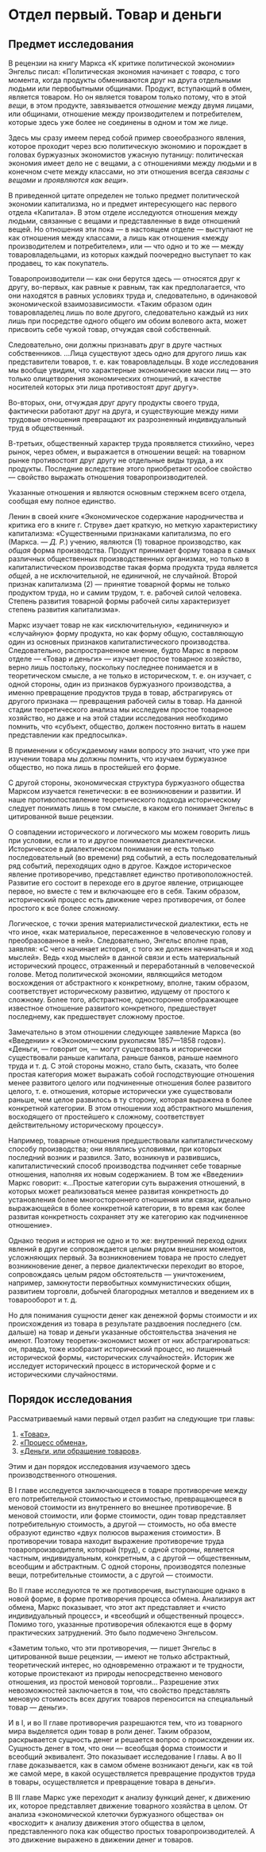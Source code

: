 # Отдел первый. Товар и деньги

## Предмет исследования

В рецензии на книгу Маркса «К критике политической экономии» Энгельс писал: «Политическая экономия начинает с _товара_, с того момента, когда продукты обмениваются друг на друга отдельными людьми или первобытными общинами. Продукт, вступающий в обмен, является товаром. Но он является товаром только потому, что в этой _вещи_, в этом продукте, завязывается _отношение_ между двумя лицами, или общинами, отношение между производителем и потребителем, которые здесь уже более не соединены в одном и том же лице.

Здесь мы сразу имеем перед собой пример своеобразного явления, которое проходит через всю политическую экономию и порождает в головах буржуазных экономистов ужасную путаницу: политическая экономия имеет дело не с вещами, а с отношениями между людьми и в конечном счете между классами, но эти отношения всегда _связаны с вещами_ и _проявляются как вещи_».

В приведенной цитате определен не только предмет политической экономии капитализма, но и предмет интересующего нас первого отдела «Капитала». В этом отделе исследуются отношения между людьми, связанные с вещами и представленные в виде отношений вещей. Но отношения эти пока — в настоящем отделе — выступают не как отношения между классами, а лишь как отношения «между производителем и потребителем», или — что одно и то же — между товаровладельцами, из которых каждый поочередно выступает то как продавец, то как покупатель.

Товаропроизводители — как они берутся здесь — относятся друг к другу, во-первых, как равные к равным, так как предполагается, что они находятся в равных условиях труда и, следовательно, в одинаковой экономической взаимозависимости. «Таким образом один товаровладелец лишь по воле другого, следовательно каждый из них лишь при посредстве одного общего им обоим волевого акта, может присвоить себе чужой товар, отчуждая свой собственный.

Следовательно, они должны признавать друг в друге частных собственников. ...Лица существуют здесь одно для другого лишь как представители товаров, т. е. как товаровладельцы. В ходе исследования мы вообще увидим, что характерные экономические маски лиц — это только олицетворения экономических отношений, в качестве носителей которых эти лица противостоят друг другу».

Во-вторых, они, отчуждая друг другу продукты своего труда, фактически работают друг на друга, и существующие между ними трудовые отношения превращают их разрозненный индивидуальный труд в общественный.

В-третьих, общественный характер труда проявляется стихийно, через рынок, через обмен, и выражается в отношении вещей: на товарном рынке противостоят друг другу не отдельные виды труда, а их продукты. Последние вследствие этого приобретают особое свойство — свойство выражать отношения товаропроизводителей.

Указанные отношения и являются основным стержнем всего отдела, сообщая ему полное единство.

Ленин в своей книге «Экономическое содержание народничества и критика его в книге г. Струве» дает краткую, но меткую характеристику капитализма: «Существенными признаками капитализма, по его (Маркса. — _Д. Р._) учению, являются (1) товарное производство, как _общая_ форма производства. Продукт принимает форму товара в самых различных общественных производственных организмах, но только в капиталистическом производстве такая форма продукта труда является _общей_, а не исключительной, не единичной, не случайной. Второй признак капитализма (2) — принятие товарной формы не только продуктом труда, но и самим трудом, т. е. рабочей силой человека. Степень развития товарной формы рабочей силы характеризует степень развития капитализма».

Маркс изучает товар не как «исключительную», «единичную» и «случайную» форму продукта, но как форму общую, составляющую один из основных признаков капиталистического производства. Следовательно, распространенное мнение, будто Маркс в первом отделе — «Товар и деньги» — изучает простое товарное хозяйство, верно лишь постольку, поскольку последнее понимается и в теоретическом смысле, а не только в историческом, т. е. он изучает, с одной стороны, один из признаков буржуазного производства, а именно превращение продуктов труда в товар, абстрагируясь от другого признака — превращения рабочей силы в товар. На данной стадии теоретического анализа мы исследуем простое товарное хозяйство, но даже и на этой стадии исследования необходимо помнить, что «субъект, общество, должен постоянно витать в нашем представлении как предпосылка».

В применении к обсуждаемому нами вопросу это значит, что уже при изучении товара мы должны помнить, что изучаем буржуазное общество, но пока лишь в простейшей его форме.

С другой стороны, экономическая структура буржуазного общества Марксом изучается генетически: в ее возникновении и развитии. И наше противопоставление теоретического подхода историческому следует понимать лишь в том смысле, в каком его понимает Энгельс в цитированной выше рецензии.

О совпадении исторического и логического мы можем говорить лишь при условии, если и то и другое понимается диалектически. Историческое в диалектическом понимании не есть только последовательный (во времени) ряд событий, а есть последовательный ряд событий, переходящих одно в другое. Каждое историческое явление противоречиво, представляет единство противоположностей. Развитие его состоит в переходе его в другое явление, отрицающее первое, но вместе с тем и включающее его в себя. Таким образом, исторический процесс есть движение через противоречия, от более простого к все более сложному.

Логическое, с точки зрения материалистической диалектики, есть не что иное, «как материальное, пересаженное в человеческую голову и преобразованное в ней». Следовательно, Энгельс вполне прав, заявляя: «С чего начинает история, с того же должен начинаться и ход мыслей». Ведь «ход мыслей» в данной связи и есть материальный исторический процесс, отраженный и переработанный в человеческой голове. Метод политической экономии, являющийся методом восхождения от абстрактного к конкретному, вполне, таким образом, соответствует историческому развитию, идущему от простого к сложному. Более того, абстрактное, односторонне отображающее известное отношение развитого конкретного, предшествует последнему, как предшествует сложному простое.

Замечательно в этом отношении следующее заявление Маркса (во «Введении» к «Экономическим рукописям 1857—1858 годов»). «Деньги, — говорит он, — могут существовать и исторически существовали раньше капитала, раньше банков, раньше наемного труда и т. д. С этой стороны можно, стало быть, сказать, что более простая категория может выражать собой господствующие отношения менее развитого целого или подчиненные отношения более развитого целого, т. е. отношения, которые исторически уже существовали раньше, чем целое развилось в ту сторону, которая выражена в более конкретной категории. В этом отношении ход абстрактного мышления, восходящего от простейшего к сложному, соответствует действительному историческому процессу».

Например, товарные отношения предшествовали капиталистическому способу производства; они являлись условиями, при которых последний возник и развился. Зато, возникнув и развившись, капиталистический способ производства подчиняет себе товарные отношения, наполняя их новым содержанием. В том же «Введении» Маркс говорит: «...Простые категории суть выражения отношений, в которых может реализоваться менее развитая конкретность до установления более многостороннего отношения или связи, идеально выражающейся в более конкретной категории, в то время как более развитая конкретность сохраняет эту же категорию как подчиненное отношение».

Однако теория и история не одно и то же: внутренний переход одних явлений в другие сопровождается целым рядом внешних моментов, усложняющих первый. За возникновением товара не просто следует возникновение денег, а первое диалектически переходит во второе, сопровождаясь целым рядом обстоятельств — уничтожением, например, замкнутости первобытных коммунистических общин, развитием торговли, добычей благородных металлов и введением их в товарооборот и т. д.

Но для понимания сущности денег как денежной формы стоимости и их происхождения из товара в результате раздвоения последнего (см. дальше) на товар и деньги указанные обстоятельства значения не имеют. Поэтому теоретик-экономист может от них абстрагироваться: он, правда, тоже изобразит исторический процесс, но лишенный исторической формы, «исторических случайностей». Историк же исследует исторический процесс в исторической форме и с историческими случайностями.

## Порядок исследования

Рассматриваемый нами первый отдел разбит на следующие три главы:

1. [«Товар»](/volume1/part1/chapter1/),
2. [«Процесс обмена»](/volume1/part1/chapter2/),
3. [«Деньги, или обращение товаров»](/volume1/part1/chapter3/).

Этим и дан порядок исследования изучаемого здесь производственного отношения.

В I главе исследуется заключающееся в товаре противоречие между его потребительной стоимостью и стоимостью, превращающееся в меновой стоимости из внутреннего во внешнее противоречие. В меновой стоимости, или форме стоимости, один товар представляет потребительную стоимость, а другой — стоимость, но оба вместе образуют единство «двух полюсов выражения стоимости». В противоречии товара находит выражение противоречие труда товаропроизводителя, который (труд), с одной стороны, является частным, индивидуальным, конкретным, а с другой — общественным, всеобщим и абстрактным. С одной стороны, производятся полезные вещи, потребительные стоимости, а с другой — стоимости.

Во II главе исследуются те же противоречия, выступающие однако в новой форме, в форме противоречия процесса обмена. Анализируя акт обмена, Маркс показывает, что этот акт представляет и «чисто индивидуальный процесс», и «всеобщий и общественный процесс». Помимо того, указанные противоречия облекаются еще в форму практических затруднений. Это было подмечено Энгельсом.

«Заметим только, что эти противоречия, — пишет Энгельс в цитированной выше рецензии, — имеют не только абстрактный, теоретический интерес, но одновременно отражают и те трудности, которые проистекают из природы непосредственно менового отношения, из простой меновой торговли... Разрешение этих невозможностей заключается в том, что свойство представлять меновую стоимость всех других товаров переносится на специальный товар — деньги».

И в I, и во II главе противоречия разрешаются тем, что из товарного мира выделяется один товар в роли денег. Таким образом, раскрывается сущность денег и решается вопрос о происхождении их. Сущность денег в том, что они — всеобщая форма стоимости и всеобщий эквивалент. Это показывает исследование I главы. А во II главе доказывается, как в самом обмене возникают деньги, как «в той же самой мере, в какой осуществляется превращение продуктов труда в товары, осуществляется и превращение товара в деньги».

В III главе Маркс уже переходит к анализу функций денег, к движению их, которое представляет движение товарного хозяйства в целом. От анализа «экономической клеточки буржуазного общества» он «восходит» к анализу движения этого общества в целом, представленного пока как общество простых товаропроизводителей. А это движение выражено в движении денег и товаров.
